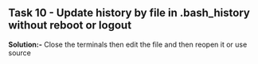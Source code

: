 ## **Task 10 - Update history by file in .bash_history without reboot or logout** 

**Solution:-** Close the terminals then edit the file and then reopen it or use source
